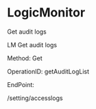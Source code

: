 #     LogicMonitor


Get audit logs

LM Get audit logs

Method: Get

OperationID: getAuditLogList

EndPoint:

/setting/accesslogs
